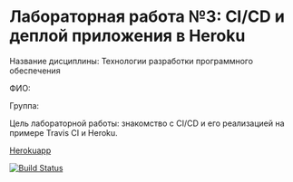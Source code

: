 # Лабораторная работа №3: CI/CD и деплой приложения в Heroku

Название дисциплины: Технологии разработки программного обеспечения

ФИО: 

Группа:

Цель лабораторной работы: знакомство с CI/CD и его реализацией на примере Travis CI и Heroku.

[Herokuapp](https://user-api-test-v2.herokuapp.com/api/v1/status)

[![Build Status](https://app.travis-ci.com/simple-user-tt/lab3.svg?branch=master)](https://app.travis-ci.com/simple-user-tt/lab3)
